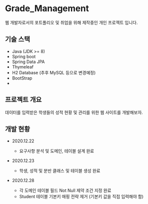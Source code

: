 # Grade_Management
웹 개발자로서의 포트폴리오 및 취업을 위해 제작중인 개인 프로젝트 입니다.

## 기술 스택
- Java (JDK >= 8)
- Spring boot
- Spring Data JPA
- Thymeleaf
- H2 Database (추후 MySQL 등으로 변경예정)
- BootStrap
- 

## 프로젝트 개요
데이터를 입력받은 학생들의 성적 현황 및 관리를 위한 웹 사이트를 개발해보자.

## 개발 현황
- 2020.12.22
  - 요구사항 분석 및 도메인, 테이블 설계 완료

- 2020.12.23
  - 학생, 성적 및 분반 클래스 및 테이블 생성 완료

- 2020.12.28
  - 각 도메인 테이블 필드 Not Null 제약 조건 지정 완료
  - Student 테이블 기본키 매핑 전략 제거 (기본키 값을 직접 입력해야 함)
